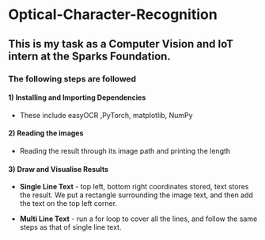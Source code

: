 # Optical-Character-Recognition

## This is my task as a Computer Vision and IoT intern at the Sparks Foundation. 

### The following steps are followed 

#### 1) Installing and Importing Dependencies
- These include easyOCR ,PyTorch, matplotlib, NumPy
#### 2) Reading the images 
- Reading the result through its image path and printing the length 
#### 3) Draw and Visualise Results
- **Single Line Text** - top left, bottom right coordinates stored, text stores the result. We put a rectangle surrounding the image text, and then add the text on the top left corner.

- **Multi Line Text** - run a for loop to cover all the lines, and follow the same steps as that of single line text. 
